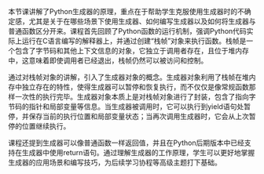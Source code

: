 本节课讲解了Python生成器的原理，重点在于帮助学生克服使用生成器时的不确定感，尤其是关于在哪些场景下使用生成器、如何编写生成器以及如何将生成器与普通函数区分开来。课程首先回顾了Python函数的运行机制，强调Python代码实际上运行在C语言编写的解释器上，并通过创建“栈帧”对象来执行函数。栈帧是一个包含了字节码和其他上下文信息的对象，它独立于调用者存在，且位于堆内存中，这意味着即使调用者已经退出，栈帧仍然可以被访问和控制。

通过对栈帧对象的讲解，引入了生成器对象的概念。生成器对象利用了栈帧在堆内存中独立存在的特性，使得生成器可以暂停和恢复执行，而不仅仅是像常规函数那样一次性的执行完毕。生成器对象本质上是对栈帧对象进行了封装，包含了指向字节码的指针和局部变量等信息。当生成器被调用时，它可以执行到yield语句处暂停，并保存当前的执行位置和局部变量状态；当再次调用生成器时，它会从上次暂停的位置继续执行。

课程还提到生成器可以像普通函数一样返回值，并且在Python后期版本中已经支持在生成器中使用return语句。通过理解生成器的工作原理，学生可以更好地掌握生成器的应用场景和编写技巧，为后续学习协程等高级主题打下基础。